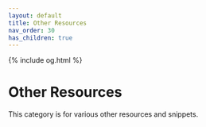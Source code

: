 ```yaml
---
layout: default
title: Other Resources
nav_order: 30
has_children: true
---
```

{% include og.html %}

# Other Resources
This category is for various other resources and snippets.
